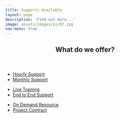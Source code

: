 ```yaml
---
title: Supports Available
layout: page
description: 'Find out more...'
image: assets/images/pic07.jpg
nav-menu: true
---
```


<!-- Main -->
<div id="main">

<!-- One -->
<section id="two">
            <div class="inner">
                <header class="major">
                    <h1>What do we offer?</h1>
                </header>
                <ul class="actions">
                    <li class="5u 12u$(small) 6u(medium)">
                        <a href="#" class="button big icon fa-hourglass-o ">Hourly Support</a>
                    </li>
                    <li class="5u 12u$(small) 6u(medium)">
                        <a href="#" class="button big  icon fa-calendar ">Monthly Support</a>
                    </li>
                </ul>
                <ul class="actions">                    
                    <li class="5u 12u$(small) 6u(medium)">
                        <a href="#" class="button big icon fa-desktop ">Live Training</a>
                    </li>
                    <li class="5u 12u$(small) 6u(medium)">
                        <a href="#" class="button big icon fa-check-square-o ">End to End Support</a>
                    </li>
                </ul>
                <ul class="actions">
                    <li class="5u 12u$(small) 6u(medium)">
                        <a href="#" class="button big  icon fa-bullseye">On Demand Resource</a>
                    </li>
                    <li class="5u 12u$(small) 6u(medium)">
                        <a href="#" class="button big icon fa-sticky-note-o">Project Contract</a>
                    </li>
                </ul>
            </div>
        </section>
</div>
